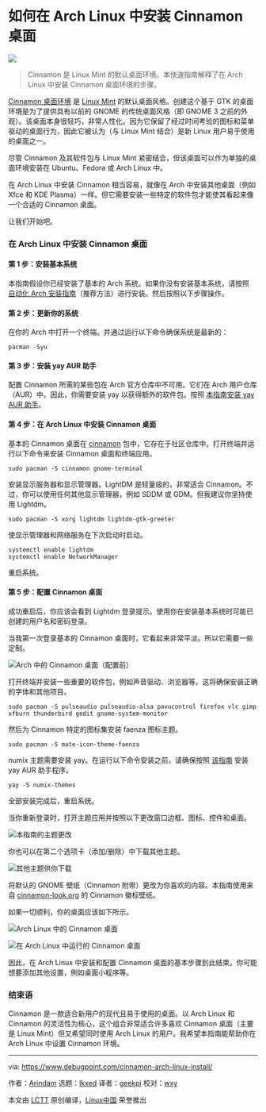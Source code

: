 [#]: subject: "How to Install Cinnamon Desktop in Arch Linux"
[#]: via: "https://www.debugpoint.com/cinnamon-arch-linux-install/"
[#]: author: "Arindam https://www.debugpoint.com/author/admin1/"
[#]: collector: "lkxed"
[#]: translator: "geekpi"
[#]: reviewer: "wxy"
[#]: publisher: "wxy"
[#]: url: "https://linux.cn/article-15303-1.html"

如何在 Arch Linux 中安装 Cinnamon 桌面
======

![][0]

> Cinnamon 是 Linux Mint 的默认桌面环境。本快速指南解释了在 Arch Linux 中安装 Cinnamon 桌面环境的步骤。

[Cinnamon 桌面环境][1] 是 [Linux Mint][2] 的默认桌面风格。创建这个基于 GTK 的桌面环境是为了提供具有以前的 GNOME 的传统桌面风格（即 GNOME 3 之前的外观）。该桌面本身很轻巧，非常人性化。因为它保留了经过时间考验的图标和菜单驱动的桌面行为，因此它被认为（与 Linux Mint 结合）是新 Linux 用户易于使用的桌面之一。

尽管 Cinnamon 及其软件包与 Linux Mint 紧密结合，但该桌面可以作为单独的桌面环境安装在 Ubuntu、Fedora 或 Arch Linux 中。

在 Arch Linux 中安装 Cinnamon 相当容易，就像在 Arch 中安装其他桌面（例如 Xfce 和 KDE Plasma）一样。但它需要安装一些特定的软件包才能使其看起来像一个合适的 Cinnamon 桌面。

让我们开始吧。

### 在 Arch Linux 中安装 Cinnamon 桌面

#### 第 1 步：安装基本系统

本指南假设你已经安装了基本的 Arch 系统。如果你没有安装基本系统，请按照 [自动化 Arch 安装指南][3]（推荐方法）进行安装。然后按照以下步骤操作。

#### 第 2 步：更新你的系统

在你的 Arch 中打开一个终端。并通过运行以下命令确保系统是最新的：

```
pacman -Syu
```

#### 第 3 步：安装 yay AUR 助手

配置 Cinnamon 所需的某些包在 Arch 官方仓库中不可用。它们在 Arch 用户仓库（AUR）中。因此，你需要安装 yay 以获得额外的软件包。按照 [本指南安装 yay AUR 助手][4]。

#### 第 4 步：在 Arch Linux 中安装 Cinnamon 桌面

基本的 Cinnamon 桌面在 [cinnamon][5] 包中，它存在于社区仓库中。打开终端并运行以下命令来安装 Cinnamon 桌面和终端应用。

```
sudo pacman -S cinnamon gnome-terminal
```

安装显示服务器和显示管理器。LightDM 是轻量级的，非常适合 Cinnamon。不过，你可以使用任何其他显示管理器，例如 SDDM 或 GDM。但我建议你坚持使用 Lightdm。

```
sudo pacman -S xorg lightdm lightdm-gtk-greeter
```

使显示管理器和网络服务在下次启动时启动。

```
systemctl enable lightdm
systemctl enable NetworkManager
```

重启系统。

#### 第 5 步：配置 Cinnamon 桌面

成功重启后，你应该会看到 Lightdm 登录提示。使用你在安装基本系统时可能已创建的用户名和密码登录。

当我第一次登录基本的 Cinnamon 桌面时，它看起来非常平淡。所以它需要一些定制。

![Arch 中的 Cinnamon 桌面（配置前）][6]

打开终端并安装一些重要的软件包，例如声音驱动、浏览器等。这将确保安装正确的字体和其他项目。

```
sudo pacman -S pulseaudio pulseaudio-alsa pavucontrol firefox vlc gimp xfburn thunderbird gedit gnome-system-monitor
```

然后为 Cinnamon 特定的图标集安装 faenza 图标主题。

```
sudo pacman -S mate-icon-theme-faenza
```

numix 主题需要安装 yay。在运行以下命令安装之前，请确保按照 [该指南][4] 安装 yay AUR 助手程序。

```
yay -S numix-themes
```

全部安装完成后，重启系统。

当你重新登录时，打开主题应用并按照以下更改窗口边框、图标、控件和桌面。

![本指南的主题更改][7]

你也可以在第二个选项卡（添加/删除）中下载其他主题。

![其他主题供你下载][8]

将默认的 GNOME 壁纸（Cinnamon 附带）更改为你喜欢的内容。本指南使用来自 [cinnamon-look.org][9] 的 Cinnamon 徽标壁纸。

如果一切顺利，你的桌面应该如下所示。

![Arch Linux 中的 Cinnamon 桌面][10]

![在 Arch Linux 中运行的 Cinnamon 桌面][11]

因此，在 Arch Linux 中安装和配置 Cinnamon 桌面的基本步骤到此结束。你可能想要添加其他设置，例如桌面小程序等。

### 结束语

Cinnamon 是一款适合新用户的现代且易于使用的桌面。以 Arch Linux 和 Cinnamon 的灵活性为核心，这个组合非常适合许多喜欢 Cinnamon 桌面（主要是 Linux Mint）但又希望同时使用 Arch Linux 的用户。我希望本指南能帮助你在 Arch Linux 中设置 Cinnamon 环境。

--------------------------------------------------------------------------------

via: https://www.debugpoint.com/cinnamon-arch-linux-install/

作者：[Arindam][a]
选题：[lkxed][b]
译者：[geekpi](https://github.com/geekpi)
校对：[wxy](https://github.com/wxy)

本文由 [LCTT](https://github.com/LCTT/TranslateProject) 原创编译，[Linux中国](https://linux.cn/) 荣誉推出

[a]: https://www.debugpoint.com/author/admin1/
[b]: https://github.com/lkxed
[1]: https://cinnamon-spices.linuxmint.com/
[2]: https://www.debugpoint.com/linux-mint/
[3]: https://www.debugpoint.com/archinstall-guide/
[4]: https://www.debugpoint.com/2021/01/install-yay-arch/
[5]: https://archlinux.org/packages/community/x86_64/cinnamon/
[6]: https://www.debugpoint.com/wp-content/uploads/2021/02/Cinnamon-Desktop-in-Arch-Before-Configuration.jpg
[7]: https://www.debugpoint.com/wp-content/uploads/2021/02/Theme-Changes-for-this-guide.jpg
[8]: https://www.debugpoint.com/wp-content/uploads/2021/02/Additional-Themes-for-you-to-download.jpg
[9]: https://www.cinnamon-look.org/browse/cat/
[10]: https://www.debugpoint.com/wp-content/uploads/2021/02/Cinnamon-Desktop-in-Arch-Linux-1024x535.jpg
[11]: https://www.debugpoint.com/wp-content/uploads/2021/02/Cinnamon-Desktop-Running-in-Arch-Linux-1024x640.jpg
[0]: https://img.linux.net.cn/data/attachment/album/202211/30/112417w4nrt4cii4hiidti.jpg